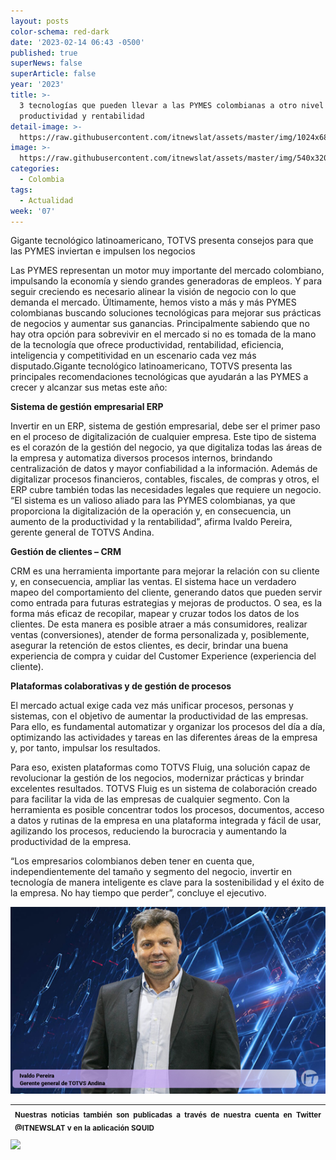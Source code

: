 ```yaml
---
layout: posts
color-schema: red-dark
date: '2023-02-14 06:43 -0500'
published: true
superNews: false
superArticle: false
year: '2023'
title: >-
  3 tecnologías que pueden llevar a las PYMES colombianas a otro nivel de
  productividad y rentabilidad
detail-image: >-
  https://raw.githubusercontent.com/itnewslat/assets/master/img/1024x680/Ivaldo-Pereira-g.jpg
image: >-
  https://raw.githubusercontent.com/itnewslat/assets/master/img/540x320/Ivaldo-Pereira-p.jpg
categories:
  - Colombia
tags:
  - Actualidad
week: '07'
---
```

Gigante tecnológico latinoamericano, TOTVS presenta consejos para que las PYMES inviertan e impulsen los negocios
 
Las PYMES representan un motor muy importante del mercado colombiano, impulsando la economía y siendo grandes generadoras de empleos. Y para seguir creciendo es necesario alinear la visión de negocio con lo que demanda el mercado. Últimamente, hemos visto a más y más PYMES colombianas buscando soluciones tecnológicas para mejorar sus prácticas de negocios y aumentar sus ganancias. Principalmente sabiendo que no hay otra opción para sobrevivir en el mercado si no es tomada de la mano de la tecnología que ofrece productividad, rentabilidad, eficiencia, inteligencia y competitividad en un escenario cada vez más disputado.Gigante tecnológico latinoamericano, TOTVS presenta las principales recomendaciones tecnológicas que ayudarán a las PYMES a crecer y alcanzar sus metas este año:

**Sistema de gestión empresarial ERP**

Invertir en un ERP, sistema de gestión empresarial, debe ser el primer paso en el proceso de digitalización de cualquier empresa. Este tipo de sistema es el corazón de la gestión del negocio, ya que digitaliza todas las áreas de la empresa y automatiza diversos procesos internos, brindando centralización de datos y mayor confiabilidad a la información.
Además de digitalizar procesos financieros, contables, fiscales, de compras y otros, el ERP cubre también todas las necesidades legales que requiere un negocio. “El sistema es un valioso aliado para las PYMES colombianas, ya que proporciona la digitalización de la operación y, en consecuencia, un aumento de la productividad y la rentabilidad”, afirma Ivaldo Pereira, gerente general de TOTVS Andina.

**Gestión de clientes – CRM**

CRM es una herramienta importante para mejorar la relación con su cliente y, en consecuencia, ampliar las ventas. El sistema hace un verdadero mapeo del comportamiento del cliente, generando datos que pueden servir como entrada para futuras estrategias y mejoras de productos.
O sea, es la forma más eficaz de recopilar, mapear y cruzar todos los datos de los clientes. De esta manera es posible atraer a más consumidores, realizar ventas (conversiones), atender de forma personalizada y, posiblemente, asegurar la retención de estos clientes, es decir, brindar una buena experiencia de compra y cuidar del Customer Experience (experiencia del cliente).

**Plataformas colaborativas y de gestión de procesos**

El mercado actual exige cada vez más unificar procesos, personas y sistemas, con el objetivo de aumentar la productividad de las empresas. Para ello, es fundamental automatizar y organizar los procesos del día a día, optimizando las actividades y tareas en las diferentes áreas de la empresa y, por tanto, impulsar los resultados.

Para eso, existen plataformas como TOTVS Fluig, una solución capaz de revolucionar la gestión de los negocios, modernizar prácticas y brindar excelentes resultados. TOTVS Fluig es un sistema de colaboración creado para facilitar la vida de las empresas de cualquier segmento. Con la herramienta es posible concentrar todos los procesos, documentos, acceso a datos y rutinas de la empresa en una plataforma integrada y fácil de usar, agilizando los procesos, reduciendo la burocracia y aumentando la productividad de la empresa.

“Los empresarios colombianos deben tener en cuenta que, independientemente del tamaño y segmento del negocio, invertir en tecnología de manera inteligente es clave para la sostenibilidad y el éxito de la empresa. No hay tiempo que perder”, concluye el ejecutivo.

![](https://raw.githubusercontent.com/itnewslat/assets/master/img/540x320/Ivaldo-Pereira-p.jpg)

<table style="height: 42px;" width="569">
<tbody>
<tr>
<td style="text-align: justify;"><sub><strong>Nuestras noticias también son publicadas a través de nuestra cuenta en Twitter <a href="https://twitter.com/itnewslat?lang=es">@ITNEWSLAT</a> y en la aplicación <a href="https://squidapp.co/en/">SQUID</a></strong></sub></td>
</tr>
</tbody>
</table>

<img src="https://tracker.metricool.com/c3po.jpg?hash=56f88a41e39ab42c063cc51676587a04"/>